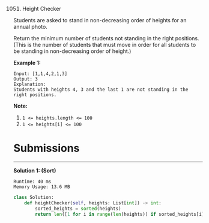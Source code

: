 1051. Height Checker

Students are asked to stand in non-decreasing order of heights for an annual photo.

Return the minimum number of students not standing in the right positions.  (This is the number of students that must move in order for all students to be standing in non-decreasing order of height.)

 

**Example 1:**
```
Input: [1,1,4,2,1,3]
Output: 3
Explanation: 
Students with heights 4, 3 and the last 1 are not standing in the right positions.
```

**Note:**

1. `1 <= heights.length <= 100`
1. `1 <= heights[i] <= 100`

# Submissions
---
**Solution 1: (Sort)**
```
Runtime: 40 ms
Memory Usage: 13.6 MB
```
```python
class Solution:
    def heightChecker(self, heights: List[int]) -> int:
        sorted_heights = sorted(heights)
        return len([1 for i in range(len(heights)) if sorted_heights[i] != heights[i]])
```